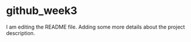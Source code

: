 # github_week3
I am editing the README file. Adding some more details about the project description.
